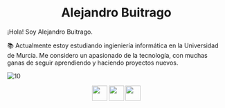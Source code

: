 <h1 align="center">Alejandro Buitrago</h1>


¡Hola! Soy Alejandro Buitrago.

📚 Actualmente estoy estudiando ingieniería informática en la Universidad de Murcia.
Me considero un apasionado de la tecnología, con muchas ganas de seguir aprendiendo y haciendo proyectos nuevos.

![10](https://user-images.githubusercontent.com/55170175/114474409-87dd6800-9bcc-11eb-9ca0-538bd30ae29b.png)

<!-- Social media icons section -->
<p align="center">
  <a href="https://twitter.com/alex_3090"><img src="https://www.flaticon.es/svg/static/icons/svg/733/733579.svg" width="35px"></a>
  <a href="https://www.instagram.com/alex_3090/"><img src="https://www.flaticon.es/svg/static/icons/svg/733/733558.svg" width="35px"></a>
  <a href="https://www.linkedin.com/in/alejandro-buitrago-l%C3%B3pez-80950b154/"><img src="https://cdn.jsdelivr.net/npm/simple-icons@3.0.1/icons/linkedin.svg" width="35px"></a>
</p>
